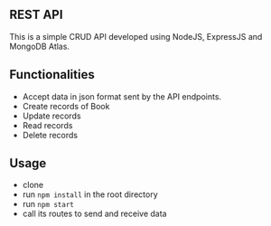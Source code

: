## REST API 
This is a simple CRUD API developed using NodeJS, ExpressJS and MongoDB Atlas. 

## Functionalities 
- Accept data in json format sent by the API endpoints. 
- Create records of Book
- Update records
- Read records
- Delete records


## Usage 
- clone 
- run `npm install` in the root directory
- run `npm start`
- call its routes to send and receive data 
